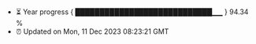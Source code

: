 - ⏳ Year progress { ████████████████████████████▁▁ } 94.34 %
- ⏰ Updated on Mon, 11 Dec 2023 08:23:21 GMT

